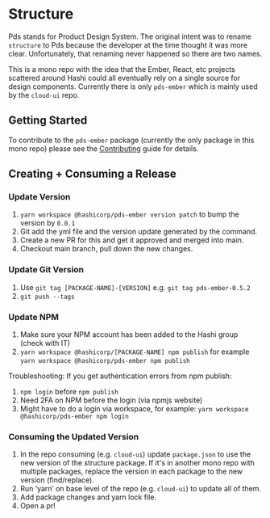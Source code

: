 # Structure

Pds stands for Product Design System.  The original intent was to rename `structure` to Pds because the developer at the time thought it was more clear.  Unfortunately, that renaming never happened so there are two names.

This is a mono repo with the idea that the Ember, React, etc projects scattered around Hashi could all eventually rely on a single source for design components.  Currently there is only `pds-ember` which is mainly used by the `cloud-ui` repo.

## Getting Started
To contribute to the `pds-ember` package (currently the only package in this mono repo) please see the [Contributing](packages/pds-ember/CONTRIBUTING.md) guide for details.


## Creating + Consuming a Release

### Update Version
1. `yarn workspace @hashicorp/pds-ember version patch` to bump the version by `0.0.1`
1. Git add the yml file and the version update generated by the command.
1. Create a new PR for this and get it approved and merged into main.
1. Checkout main branch, pull down the new changes.

### Update Git Version
1. Use `git tag [PACKAGE-NAME]-[VERSION]` e.g. `git tag pds-ember-0.5.2`
1. `git push --tags`

### Update NPM
1. Make sure your NPM account has been added to the Hashi group (check with IT)
1. `yarn workspace @hashicorp/[PACKAGE-NAME] npm publish` for example `yarn workspace @hashicorp/pds-ember npm publish`

Troubleshooting: If you get authentication errors from npm publish:
1. `npm login` before `npm publish`
1. Need 2FA on NPM before the login (via npmjs website)
1. Might have to do a login via workspace, for example: `yarn workspace @hashicorp/pds-ember npm login`

### Consuming the Updated Version
1. In the repo consuming (e.g. `cloud-ui`) update `package.json` to use the new version of the structure package.  If it's in another mono repo with multiple packages, replace the version in each package to the new version (find/replace).
1. Run ‘yarn’ on base level of the repo (e.g. `cloud-ui`) to update all of them.
1. Add package changes and yarn lock file.
1. Open a pr!
